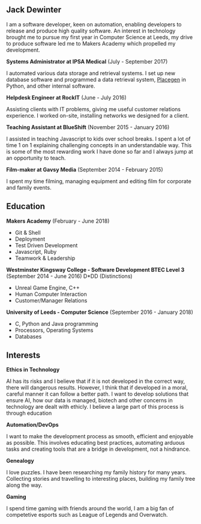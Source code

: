 ## Jack Dewinter

I am a software developer, keen on automation, enabling developers to release and produce high quality software. An interest in technology brought me to pursue my first year in Computer Science at Leeds, my drive to produce software led me to Makers Academy which propelled my development.

**Systems Administrator at IPSA Medical** (July - September 2017)

I automated various data storage and retrieval systems. I set up new database software and programmed a data retrieval system, [Placegen](https://github.com/dewinterjack/placegen) in Python, and other internal software.

**Helpdesk Engineer at RockIT** (June - July 2016)

Assisting clients with IT problems, giving me useful customer relations experience. I worked on-site, installing networks we designed for a client. 

**Teaching Assistant at BlueShift** (November 2015 - January 2016)

I assisted in teaching Javascript to kids over school breaks. I spent a lot of time 1 on 1 explaining challenging concepts in an understandable way. This is some of the most rewarding work I have done so far and I always jump at an opportunity to teach.

**Film-maker at Gavsy Media** (September 2014 - February 2015)

I spent my time filming, managing equipment and editing film for corporate and family events. 

## Education

**Makers Academy** (February - June 2018)

* Git & Shell
* Deployment
* Test Driven Development
* Javascript, Ruby
* Teamwork & Leadership

**Westminster Kingsway College - Software Development BTEC Level 3** (September 2014 - June 2016) D*DD (Distinctions)

* Unreal Game Engine, C++
* Human Computer Interaction
* Customer/Manager Relations

**University of Leeds - Computer Science** (September 2016 - January 2018) 

* C, Python and Java programming
* Processors, Operating Systems
* Databases

## Interests

**Ethics in Technology**

AI has its risks and I believe that if it is not developed in the correct way, there will dangerous results. However, I think that if developed in a moral, careful manner it can follow a better path. I want to develop solutions that ensure AI, how our data is managed, biotech and other concerns in technology are dealt with ethicly. I believe a large part of this process is through education

**Automation/DevOps**

I want to make the development process as smooth, efficient and enjoyable as possible. This involves educating best practices, automating arduous tasks and creating tools that are a bridge in development, not a hindrance.

**Genealogy**

I love puzzles. I have been researching my family history for many years. Collecting stories and travelling to interesting places, building my family tree along the way.

**Gaming**

I spend time gaming with friends around the world, I am a big fan of competetive esports such as League of Legends and Overwatch.
